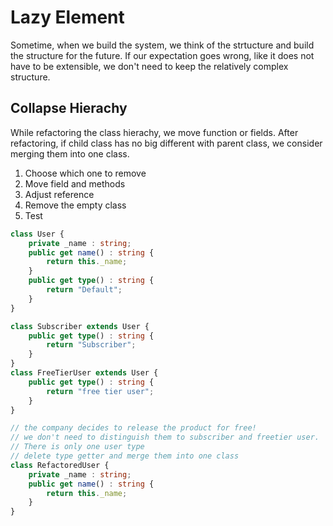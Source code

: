 # Lazy Element
Sometime, when we build the system, we think of the strtucture and build the structure for the future. If our expectation goes wrong, like it does not have to be extensible, we don't need to keep the relatively complex structure. 

## Collapse Hierachy
While refactoring the class hierachy, we move function or fields. After refactoring, if child class has no big different with parent class, we consider merging them into one class.

1. Choose which one to remove
2. Move field and methods
3. Adjust reference
4. Remove the empty class
5. Test

```ts
class User {
    private _name : string;
    public get name() : string {
        return this._name;
    }
    public get type() : string {
        return "Default";
    }
}

class Subscriber extends User {
    public get type() : string {
        return "Subscriber";
    }
}
class FreeTierUser extends User {
    public get type() : string {
        return "free tier user";
    }
}

// the company decides to release the product for free!
// we don't need to distinguish them to subscriber and freetier user.
// There is only one user type
// delete type getter and merge them into one class
class RefactoredUser {
    private _name : string;
    public get name() : string {
        return this._name;
    }
}
```